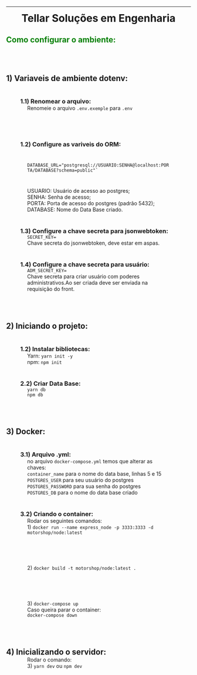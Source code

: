<hr></hr>
<h1 style="margin: 0 auto; display: flex; justify-content: center;"> Tellar Soluções em Engenharia </h1>

<h2 style="color:green"> Como configurar o ambiente:</h2>

<h2 style="margin: 2vh 4vw 0 0" id="dotenv">1) Variaveis de ambiente dotenv:</h2>
<h3 style="margin: 1vh 4vw 0">1.1) Renomear o arquivo:</h3>
<p style="margin: 0 6vw 2vh 6vw">Renomeie o arquivo <code>.env.exemple</code> para <code>.env</code></p>
<h3 style="margin: 1vh 4vw 0">1.2) Configure as variveis do ORM:</h3>
<p style="margin: 1vh 6vw"><code>DATABASE_URL="postgresql://USUARIO:SENHA@localhost:PORTA/DATABASE?schema=public"`</code></p>

<p style="margin: 0 6vw">USUARIO: Usuário de acesso ao postgres;</p>
<p style="margin: 0 6vw">SENHA: Senha de acesso;</p>
<p style="margin: 0 6vw">PORTA: Porta de acesso do postgres (padrão 5432);</p>
<p style="margin: 0 6vw 2vw 6vw">DATABASE: Nome do Data Base criado.</p>

<h3 style="margin: 1vh 4vw 0">1.3) Configure a chave secreta para jsonwebtoken:</h3> 
<p style="margin: 0 6vw"><code>SECRET_KEY=</code></p>
<p style="margin: 0 6vw 2vw 6vw">Chave secreta do jsonwebtoken, deve estar em aspas.</p>

<h3 style="margin: 1vh 4vw 0">1.4) Configure a chave secreta para usuário:</h3> 
<p style="margin: 0 6vw"><code>ADM_SECRET_KEY=</code></p>

<p style="margin: 0 6vw">Chave secreta para criar usuário com poderes administrativos.Ao ser criada deve ser enviada na requisição do front.</p>

<h2 style="margin: 2vh 4vw 0 0" id="init">2) Iniciando o projeto: </h2>
    
<h3 style="margin: 1vh 4vw 0">1.2) Instalar bibliotecas:</h3>
<p style="margin: 0 6vw">Yarn: <code>yarn init -y</code></p>
<p style="margin: 0 6vw">npm: <code>npm init</code></p>
    
<h3 style="margin: 1vh 4vw 0">2.2) Criar Data Base:</h3>
<p style="margin: 0 6vw"><code>yarn db</code></p>
<p style="margin: 0 6vw"><code>npm db</code></p>

<h2 style="margin: 2vh 4vw 0 0" id="init">3) Docker: </h2>
<h3 style="margin: 1vh 4vw 0">3.1) Arquivo .yml:</h3>
<p style="margin: 0 6vw">no arquivo <code>docker-compose.yml</code> temos que alterar as chaves:</p>
<p style="margin: 0 6vw"><code>container_name</code> para o nome do data base, linhas 5 e 15</p>
<p style="margin: 0 6vw"><code>POSTGRES_USER</code> para seu usuário do postgres</p>
<p style="margin: 0 6vw"><code>POSTGRES_PASSWORD</code> para sua senha do postgres</p>
<p style="margin: 0 6vw"><code>POSTGRES_DB</code> para o nome do data base criado</p>

<h3 style="margin: 1vh 4vw 0">3.2) Criando o container:</h3>
<p style="margin: 0 6vw">Rodar os seguintes comandos:</p>
<p style="margin: 0 6vw 2vh">1) <code>docker run --name express_node -p 3333:3333 -d motorshop/node:latest</code></p>
<p style="margin: 0 6vw 2vh">2) <code>docker build -t motorshop/node:latest .</code></p>
<p style="margin: 0 6vw">3) <code>docker-compose up</code></p>
<p style="margin: 0 6vw">Caso queira parar o container:</p>
<p style="margin: 0 6vw"><code>docker-compose down</code></p>

<h2 style="margin: 2vh 4vw 0 0" id="init">4) Inicializando o servidor:</h2>
<p style="margin: 0 6vw">Rodar o comando:</p>
<p style="margin: 0 6vw">3) <code>yarn dev</code> ou <code>npm dev</code></p>

